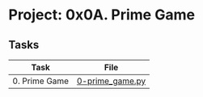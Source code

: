 # Project: 0x0A. Prime Game

## Tasks

| Task | File |
| ---- | ---- |
| 0. Prime Game | [0-prime_game.py](./0-prime_game.py) |